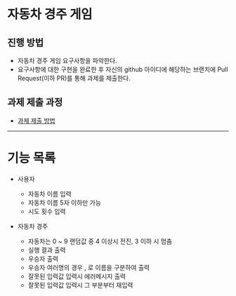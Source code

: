 # 자동차 경주 게임
## 진행 방법
* 자동차 경주 게임 요구사항을 파악한다.
* 요구사항에 대한 구현을 완료한 후 자신의 github 아이디에 해당하는 브랜치에 Pull Request(이하 PR)를 통해 과제를 제출한다.

## 과제 제출 과정
* [과제 제출 방법](https://github.com/next-step/nextstep-docs/tree/master/precourse)

---

# 기능 목록

* 사용자
  * 자동차 이름 입력
  * 자동차 이름 5자 이하만 가능
  * 시도 횟수 입력
  
* 자동차 경주
  * 자동차는 0 ~ 9 랜덤값 중 4 이상시 전진, 3 이하 시 멈춤
  * 실행 결과 출력
  * 우승자 출력
  * 우승자 여러명의 경우 , 로 이름을 구분하여 출력
  * 잘못된 입력값 입력시 에러메시지 출력
  * 잘못된 입력값 입력시 그 부분부터 재입력
